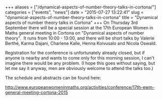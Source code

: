 +++
aliases = ["/dynamical-aspects-of-number-theory-talks-in-cortona/"]
categories = ["events", "news"]
date = "2015-07-27 13:22:41"
slug = "dynamical-aspects-of-number-theory-talks-in-cortona"
title = "Dynamical aspects of number theory talks in Cortona"
+++
On Thursday 3rd September there will be a special session at the 17th
European Women in Maths general meeting in Cortona on "Dynamical aspects
of number theory".  It runs from 10:00 - 13:00, and there will be short
talks by Valerie Berthé, Karma Dajani, Charlene Kalle, Henna Koivusalo
and Nicola Oswald.

Registration for the conference is unfortunately already closed, but if
anyone is nearby and wants to come only for this morning session, I
can't imagine there would be any problem. (I hope this goes without
saying, but let me say it anyway, men are obviously welcome to attend
the talks too.)

The schedule and abstracts can be found here:

<http://www.europeanwomeninmaths.org/activities/conference/17th-ewm-general-meeting-cortona-2015>
